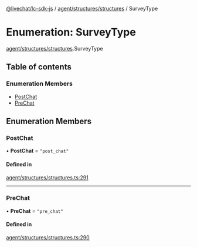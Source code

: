 [@livechat/lc-sdk-js](../README.md) / [agent/structures/structures](../modules/agent_structures_structures.md) / SurveyType

# Enumeration: SurveyType

[agent/structures/structures](../modules/agent_structures_structures.md).SurveyType

## Table of contents

### Enumeration Members

- [PostChat](agent_structures_structures.SurveyType.md#postchat)
- [PreChat](agent_structures_structures.SurveyType.md#prechat)

## Enumeration Members

### PostChat

• **PostChat** = ``"post_chat"``

#### Defined in

[agent/structures/structures.ts:291](https://github.com/livechat/lc-sdk-js/blob/5f5afdd/src/agent/structures/structures.ts#L291)

___

### PreChat

• **PreChat** = ``"pre_chat"``

#### Defined in

[agent/structures/structures.ts:290](https://github.com/livechat/lc-sdk-js/blob/5f5afdd/src/agent/structures/structures.ts#L290)
